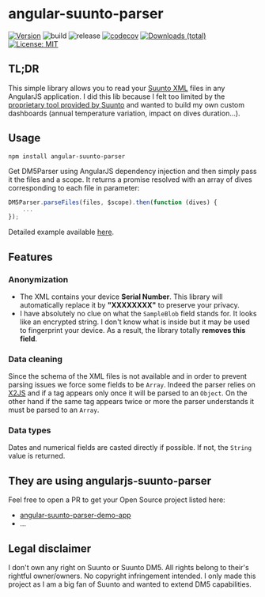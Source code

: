 # angular-suunto-parser

[![Version](https://img.shields.io/npm/v/angular-suunto-parser)](https://opensource.org/licenses/MIT)
![build](https://github.com/FrequentlyMissedDeadlines/angular-suunto-parser/workflows/build/badge.svg)
![release](https://github.com/FrequentlyMissedDeadlines/angular-suunto-parser/workflows/release/badge.svg)
[![codecov](https://codecov.io/gh/FrequentlyMissedDeadlines/angular-suunto-parser/branch/main/graph/badge.svg?token=6FSKL84WQ8)](https://codecov.io/github/FrequentlyMissedDeadlines/angular-suunto-parser?branch=master)
[![Downloads (total)](https://img.shields.io/npm/dt/angular-suunto-parser)](https://www.npmjs.com/package/angular-suunto-parser)
[![License: MIT](https://img.shields.io/badge/License-MIT-yellow.svg)](https://opensource.org/licenses/MIT)

## TL;DR
This simple library allows you to read your [Suunto XML](https://www.suunto.com/en-us/Support/faq-articles/dm5/how-do-i-import--export-dive-logs-to-dm5/) files in any AngularJS application. I did this lib because I felt too limited by the [proprietary tool provided by Suunto](https://www.suunto.com/en-us/Support/software-support/dm5/) and wanted to build my own custom dashboards (annual temperature variation, impact on dives duration...).

## Usage

```
npm install angular-suunto-parser
```

Get DM5Parser using AngularJS dependency injection and then simply pass it the files and a scope. It returns a promise resolved with an array of dives corresponding to each file in parameter:
```javascript
DM5Parser.parseFiles(files, $scope).then(function (dives) {
    ...
});
```

Detailed example available [here](https://github.com/FrequentlyMissedDeadlines/angular-suunto-parser-demo-app).

## Features
### Anonymization
* The XML contains your device __Serial Number__. This library will automatically replace it by __"XXXXXXXX"__ to preserve your privacy.
* I have absolutely no clue on what the ```SampleBlob``` field stands for. It looks like an encrypted string. I don't know what is inside but it may be used to fingerprint your device. As a result, the library totally __removes this field__.

### Data cleaning
Since the schema of the XML files is not available and in order to prevent parsing issues we force some fields to be ```Array```. Indeed the parser relies on [X2JS](https://github.com/x2js/x2js) and if a tag appears only once it will be parsed to an ```Object```. On the other hand if the same tag appears twice or more the parser understands it must be parsed to an ```Array```.

### Data types
Dates and numerical fields are casted directly if possible. If not, the ```String``` value is returned.

## They are using angularjs-suunto-parser
Feel free to open a PR to get your Open Source project listed here:
* [angular-suunto-parser-demo-app](https://github.com/FrequentlyMissedDeadlines/angular-suunto-parser-demo-app)
* ...

## Legal disclaimer
I don't own any right on Suunto or Suunto DM5. All rights belong to their's rightful owner/owners. No copyright infringement intended. I only made this project as I am a big fan of Suunto and wanted to extend DM5 capabilities.
